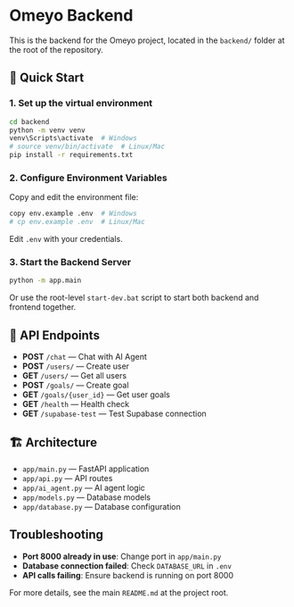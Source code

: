 # Omeyo Backend

This is the backend for the Omeyo project, located in the `backend/` folder at the root of the repository.

## 🚀 Quick Start

### 1. Set up the virtual environment
```sh
cd backend
python -m venv venv
venv\Scripts\activate  # Windows
# source venv/bin/activate  # Linux/Mac
pip install -r requirements.txt
```

### 2. Configure Environment Variables
Copy and edit the environment file:
```sh
copy env.example .env  # Windows
# cp env.example .env  # Linux/Mac
```
Edit `.env` with your credentials.

### 3. Start the Backend Server
```sh
python -m app.main
```

Or use the root-level `start-dev.bat` script to start both backend and frontend together.

## 📡 API Endpoints

- **POST** `/chat` — Chat with AI Agent
- **POST** `/users/` — Create user
- **GET** `/users/` — Get all users
- **POST** `/goals/` — Create goal
- **GET** `/goals/{user_id}` — Get user goals
- **GET** `/health` — Health check
- **GET** `/supabase-test` — Test Supabase connection

## 🏗️ Architecture

- `app/main.py` — FastAPI application
- `app/api.py` — API routes
- `app/ai_agent.py` — AI agent logic
- `app/models.py` — Database models
- `app/database.py` — Database configuration

## Troubleshooting
- **Port 8000 already in use**: Change port in `app/main.py`
- **Database connection failed**: Check `DATABASE_URL` in `.env`
- **API calls failing**: Ensure backend is running on port 8000

For more details, see the main `README.md` at the project root. 